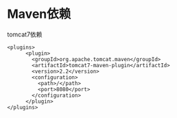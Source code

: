 # Maven依赖

tomcat7依赖

```
<plugins>
      <plugin>
        <groupId>org.apache.tomcat.maven</groupId>
        <artifactId>tomcat7-maven-plugin</artifactId>
        <version>2.2</version>
        <configuration>
          <path>/</path>
          <port>8080</port>
        </configuration>
      </plugin>  
</plugins>
    
```


<!--
create time: 2018-03-01 16:51:03
Author: Alfred

This file is created by Marboo<http://marboo.io> template file $MARBOO_HOME/.media/starts/default.md
本文件由 Marboo<http://marboo.io> 模板文件 $MARBOO_HOME/.media/starts/default.md 创建
-->

